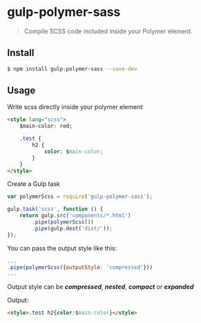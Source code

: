 # gulp-polymer-sass

> Compile SCSS code included inside your Polymer element.

## Install

```bash
$ npm install gulp-polymer-sass --save-dev
```

## Usage
Write scss directly inside your polymer element
```html
<style lang="scss">
	$main-color: red;

	.test {
		h2 {
			color: $main-color;
		}
	}
</style>
```

Create a Gulp task

```js
var polymerScss = require('gulp-polymer-sass');

gulp.task('scss', function () {
    return gulp.src('components/*.html')
        .pipe(polymerScss())
        .pipe(gulp.dest('dist/'));
});
```

You can pass the output style like this:
```js
...
.pipe(polymerScss({outputStyle: 'compressed'}))
...
```
Output style can be **_compressed_**, **_nested_**, **_compact_** or **_expanded_**

Output:
```html
<style>.test h2{color:$main-color}</style>
```